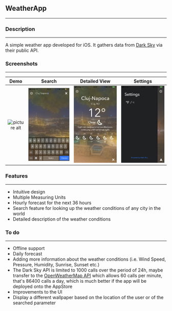 ## WeatherApp ##

- - - -

### Description ###
- - - -
A simple weather app developed for iOS. It gathers data from [Dark Sky](https://darksky.net/poweredby/) via their public API. <br />

### Screenshots ###
- - - -
Demo  |                                                          Search                                                           |                         Detailed View                                                            |                  Settings
:-----------------------------------------------------------------------------------------------------------------------------------------------------------:|:-------------------------------------------------------------------------------------------------------------------------------------------------------------:|:-----------------------------------------------------------------------------------------------------------------------------------------------------------:|:-------------------------------------------------------------------------------------------------------------------------------------------------------------:
![picture alt](https://github.com/andrei-blaj/WeatherApp/blob/master/Dark%20Sky%20API/Screenshots/1.gif?raw=true "First screen") | ![picture alt](https://github.com/andrei-blaj/WeatherApp/blob/master/Dark%20Sky%20API/Screenshots/2.PNG?raw=true "Second screen") | ![picture alt](https://github.com/andrei-blaj/WeatherApp/blob/master/Dark%20Sky%20API/Screenshots/3.PNG?raw=true "Third screen") | ![picture alt](https://github.com/andrei-blaj/WeatherApp/blob/master/Dark%20Sky%20API/Screenshots/4.PNG?raw=true "Fourth screen")

### Features ###
- - - -
* Intuitive design
* Multiple Measuring Units
* Hourly forecast for the next 36 hours
* Search feature for looking up the weather conditions of any city in the world
* Detailed description of the weather conditions

### To do ###
- - - -
* Offline support
* Daily forecast
* Adding more information about the weather conditions (i.e. Wind Speed, Pressure, Humidity, Sunrise, Sunset etc.)
* The Dark Sky API is limited to 1000 calls over the period of 24h, maybe transfer to the [OpenWeatherMap API](http://openweathermap.org/forecast16) which allows 60 calls per minute, that's 86400 calls a day, which is much better if the app will be deployed onto the AppStore
* Improvements to the UI
* Display a different wallpaper based on the location of the user or of the searched parameter

